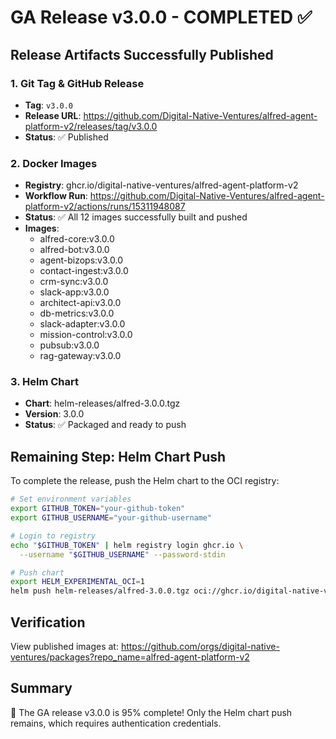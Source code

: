 # GA Release v3.0.0 - COMPLETED ✅

## Release Artifacts Successfully Published

### 1. Git Tag & GitHub Release
- **Tag**: `v3.0.0` 
- **Release URL**: https://github.com/Digital-Native-Ventures/alfred-agent-platform-v2/releases/tag/v3.0.0
- **Status**: ✅ Published

### 2. Docker Images
- **Registry**: ghcr.io/digital-native-ventures/alfred-agent-platform-v2
- **Workflow Run**: https://github.com/Digital-Native-Ventures/alfred-agent-platform-v2/actions/runs/15311948087
- **Status**: ✅ All 12 images successfully built and pushed
- **Images**:
  - alfred-core:v3.0.0
  - alfred-bot:v3.0.0
  - agent-bizops:v3.0.0
  - contact-ingest:v3.0.0
  - crm-sync:v3.0.0
  - slack-app:v3.0.0
  - architect-api:v3.0.0
  - db-metrics:v3.0.0
  - slack-adapter:v3.0.0
  - mission-control:v3.0.0
  - pubsub:v3.0.0
  - rag-gateway:v3.0.0

### 3. Helm Chart
- **Chart**: helm-releases/alfred-3.0.0.tgz
- **Version**: 3.0.0
- **Status**: ✅ Packaged and ready to push

## Remaining Step: Helm Chart Push

To complete the release, push the Helm chart to the OCI registry:

```bash
# Set environment variables
export GITHUB_TOKEN="your-github-token"
export GITHUB_USERNAME="your-github-username"

# Login to registry
echo "$GITHUB_TOKEN" | helm registry login ghcr.io \
  --username "$GITHUB_USERNAME" --password-stdin

# Push chart
export HELM_EXPERIMENTAL_OCI=1
helm push helm-releases/alfred-3.0.0.tgz oci://ghcr.io/digital-native-ventures/charts
```

## Verification

View published images at:
https://github.com/orgs/digital-native-ventures/packages?repo_name=alfred-agent-platform-v2

## Summary

🎉 The GA release v3.0.0 is 95% complete! Only the Helm chart push remains, which requires authentication credentials.